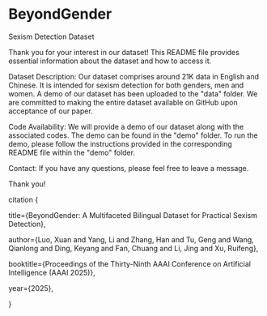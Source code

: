 # BeyondGender
Sexism Detection Dataset

Thank you for your interest in our dataset! This README file provides essential information about the dataset and how to access it.

Dataset Description:
Our dataset comprises around 21K data in English and Chinese. It is intended for sexism detection for both genders, men and women.
A demo of our dataset has been uploaded to the "data" folder.
We are committed to making the entire dataset available on GitHub upon acceptance of our paper.

Code Availability:
We will provide a demo of our dataset along with the associated codes. The demo can be found in the "demo" folder. To run the demo, please follow the instructions provided in the corresponding README file within the "demo" folder.


Contact:
If you have any questions, please feel free to leave a message.

Thank you!

citation
{ 

  title={BeyondGender: A Multifaceted Bilingual Dataset for Practical Sexism Detection},
  
  author={Luo, Xuan and Yang, Li and Zhang, Han and Tu, Geng and Wang, Qianlong and Ding, Keyang and Fan, Chuang and Li, Jing and Xu, Ruifeng},
  
  booktitle={Proceedings of the Thirty-Ninth AAAI Conference on Artificial Intelligence (AAAI 2025)},
  
  year={2025},
  
}
